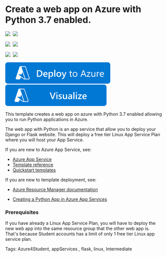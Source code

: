 # Create a web app on Azure with Python 3.7 enabled.

<IMG SRC="https://azurequickstartsservice.blob.core.windows.net/badges/201-web-app-python/PublicLastTestDate.svg" />&nbsp;
<IMG SRC="https://azurequickstartsservice.blob.core.windows.net/badges/201-web-app-python/PublicDeployment.svg" />&nbsp;

<IMG SRC="https://azurequickstartsservice.blob.core.windows.net/badges/201-web-app-python/FairfaxLastTestDate.svg" />&nbsp;
<IMG SRC="https://azurequickstartsservice.blob.core.windows.net/badges/201-web-app-python/FairfaxDeployment.svg" />&nbsp;

<IMG SRC="https://azurequickstartsservice.blob.core.windows.net/badges/201-web-app-python/BestPracticeResult.svg" />&nbsp;
<IMG SRC="https://azurequickstartsservice.blob.core.windows.net/badges/201-web-app-python/CredScanResult.svg" />&nbsp;

<a href="https://portal.azure.com/#create/Microsoft.Template/uri/https%3A%2F%2Fraw.githubusercontent.com%2FAzure%2Fazure-quickstart-templates%2Fmaster%2F201-web-app-python%2Fazuredeploy.json" target="_blank">
<img src="https://raw.githubusercontent.com/Azure/azure-quickstart-templates/master/1-CONTRIBUTION-GUIDE/images/deploytoazure.svg"/>
</a>
<a href="http://armviz.io/#/?load=https%3A%2F%2Fraw.githubusercontent.com%2FAzure%2Fazure-quickstart-templates%2Fmaster%2F201-web-app-python%2Fazuredeploy.json" target="_blank">
<img src="https://raw.githubusercontent.com/Azure/azure-quickstart-templates/master/1-CONTRIBUTION-GUIDE/images/visualizebutton.svg"/>
</a>

This template creates a web app on azure with Python 3.7 enabled allowing you to run Python applications in Azure. 

The web app with Python is an app service that allow you to deploy your Django or Flask website. This will deploy a free tier Linux App Service Plan where you will host your App Service.

If you are new to Azure App Service, see:

- [Azure App Service](https://azure.microsoft.com/services/app-service/web/)
- [Template reference](https://docs.microsoft.com/azure/templates/microsoft.web/allversions)
- [Quickstart templates](https://azure.microsoft.com/resources/templates/?resourceType=Microsoft.Compute&pageNumber=1&sort=Popular&term=web+apps)

If you are new to template deployment, see:

- [Azure Resource Manager documentation](https://docs.microsoft.com/azure/azure-resource-manager/)

- [Creating a Python App in Azure App Services](https://docs.microsoft.com/azure/app-service/containers/quickstart-python?tabs=bash)

### Prerequisites

If you have already a Linux App Service Plan, you will have to deploy the new web app into the same resource group that the other web app is. That's because Student accounts has a limit of only 1 free tier Linux app service plan.

Tags: Azure4Student, appServices , flask, linux, Intermediate